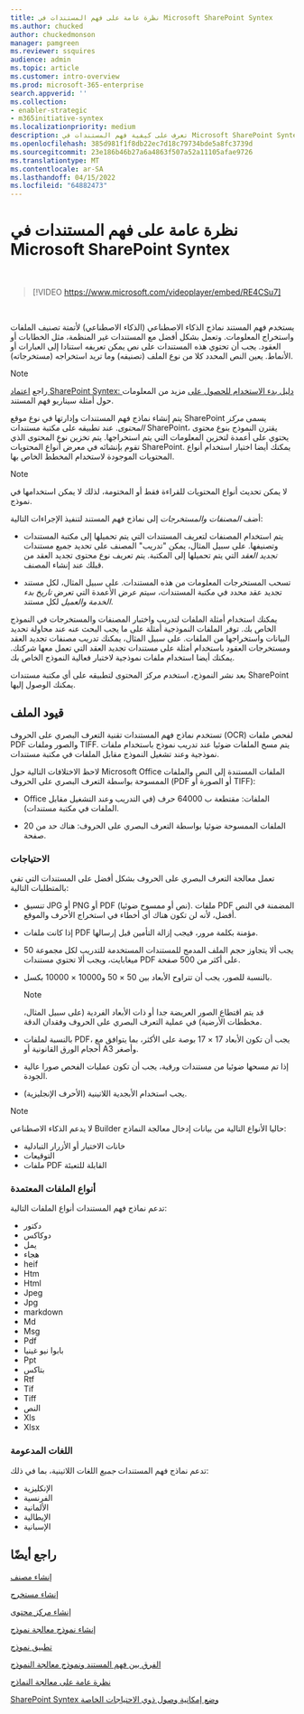 ```yaml
---
title: نظرة عامة على فهم المستندات في Microsoft SharePoint Syntex
ms.author: chucked
author: chuckedmonson
manager: pamgreen
ms.reviewer: ssquires
audience: admin
ms.topic: article
ms.customer: intro-overview
ms.prod: microsoft-365-enterprise
search.appverid: ''
ms.collection:
- enabler-strategic
- m365initiative-syntex
ms.localizationpriority: medium
description: تعرف على كيفية فهم المستندات في Microsoft SharePoint Syntex.
ms.openlocfilehash: 385d981f1f8db22ec7d18c79734bde5a8fc3739d
ms.sourcegitcommit: 23e186b46b27a6a4863f507a52a11105afae9726
ms.translationtype: MT
ms.contentlocale: ar-SA
ms.lasthandoff: 04/15/2022
ms.locfileid: "64882473"
---
```

# <a name="document-understanding-overview-in-microsoft-sharepoint-syntex"></a>نظرة عامة على فهم المستندات في Microsoft SharePoint Syntex


</br>

> [!VIDEO https://www.microsoft.com/videoplayer/embed/RE4CSu7]

</br>

يستخدم فهم المستند نماذج الذكاء الاصطناعي (الذكاء الاصطناعي) لأتمتة تصنيف الملفات واستخراج المعلومات. وتعمل بشكل أفضل مع المستندات غير المنظمة، مثل الخطابات أو العقود. يجب أن تحتوي هذه المستندات على نص يمكن تعريفه استنادا إلى العبارات أو الأنماط. يعين النص المحدد كلا من نوع الملف (تصنيفه) وما تريد استخراجه (مستخرجاته).

> [!NOTE]
> راجع [اعتماد SharePoint Syntex: دليل بدء الاستخدام للحصول على](./adoption-getstarted.md) مزيد من المعلومات حول أمثلة سيناريو فهم المستند.

يتم إنشاء نماذج فهم المستندات وإدارتها في نوع موقع SharePoint يسمى *مركز المحتوى*. عند تطبيقه على مكتبة مستندات SharePoint، يقترن النموذج بنوع محتوى يحتوي على أعمدة لتخزين المعلومات التي يتم استخراجها. يتم تخزين نوع المحتوى الذي تقوم بإنشائه في معرض أنواع المحتويات SharePoint. يمكنك أيضا اختيار استخدام أنواع المحتويات الموجودة لاستخدام المخطط الخاص بها.

> [!NOTE]
> لا يمكن تحديث أنواع المحتويات للقراءة فقط أو المختومة، لذلك لا يمكن استخدامها في نموذج.

أضف *المصنفات* *والمستخرجات* إلى نماذج فهم المستند لتنفيذ الإجراءات التالية:

- يتم استخدام المصنفات لتعريف المستندات التي يتم تحميلها إلى مكتبة المستندات وتصنيفها. على سبيل المثال، يمكن "تدريب" المصنف على تحديد جميع مستندات *تجديد العقد* التي يتم تحميلها إلى المكتبة. يتم تعريف نوع محتوى تجديد العقد من قبلك عند إنشاء المصنف.

- تسحب المستخرجات المعلومات من هذه المستندات. على سبيل المثال، لكل مستند تجديد عقد محدد في مكتبة المستندات، سيتم عرض الأعمدة التي تعرض *تاريخ بدء الخدمة* *والعميل* لكل مستند. 

يمكنك استخدام أمثلة الملفات لتدريب واختبار المصنفات والمستخرجات في النموذج الخاص بك. توفر الملفات النموذجية أمثلة على ما يجب البحث عنه عند محاولة تحديد البيانات واستخراجها من الملفات. على سبيل المثال، يمكنك تدريب مصنفات تجديد العقد ومستخرجات العقود باستخدام أمثلة على مستندات تجديد العقد التي تعمل معها شركتك. يمكنك أيضا استخدام ملفات نموذجية لاختبار فعالية النموذج الخاص بك.

بعد نشر النموذج، استخدم مركز المحتوى لتطبيقه على أي مكتبة مستندات SharePoint يمكنك الوصول إليها.  

## <a name="file-limitations"></a>قيود الملف

تستخدم نماذج فهم المستندات تقنية التعرف البصري على الحروف (OCR) لفحص ملفات PDF والصور وملفات TIFF. يتم مسح الملفات ضوئيا عند تدريب نموذج باستخدام ملفات نموذجية وعند تشغيل النموذج مقابل الملفات في مكتبة مستندات.

لاحظ الاختلافات التالية حول Microsoft Office الملفات المستندة إلى النص والملفات الممسوحة بواسطة التعرف البصري على الحروف (PDF أو الصورة أو TIFF):

- Office الملفات: مقتطعة ب 64000 حرف (في التدريب وعند التشغيل مقابل الملفات في مكتبة مستندات).

- الملفات الممسوحة ضوئيا بواسطة التعرف البصري على الحروف: هناك حد من 20 صفحة.  

### <a name="requirements"></a>الاحتياجات

تعمل معالجة التعرف البصري على الحروف بشكل أفضل على المستندات التي تفي بالمتطلبات التالية:

- تنسيق JPG أو PNG أو PDF (نص أو ممسوح ضوئيا). ملفات PDF المضمنة في النص أفضل، لأنه لن تكون هناك أي أخطاء في استخراج الأحرف والموقع.

- إذا كانت ملفات PDF مؤمنة بكلمة مرور، فيجب إزالة التأمين قبل إرسالها.

- يجب ألا يتجاوز حجم الملف المدمج للمستندات المستخدمة للتدريب لكل مجموعة 50 ميغابايت، ويجب ألا تحتوي مستندات PDF على أكثر من 500 صفحة.

- بالنسبة للصور، يجب أن تتراوح الأبعاد بين 50 × 50 و10000 × 10000 بكسل.
   > [!NOTE]
   > قد يتم اقتطاع الصور العريضة جدا أو ذات الأبعاد الفردية (على سبيل المثال، مخططات الأرضية) في عملية التعرف البصري على الحروف وفقدان الدقة.

- بالنسبة لملفات PDF، يجب أن تكون الأبعاد 17 × 17 بوصة على الأكثر، بما يتوافق مع أحجام الورق القانونية أو A3 وأصغر.

- إذا تم مسحها ضوئيا من مستندات ورقية، يجب أن تكون عمليات الفحص صورا عالية الجودة.

- يجب استخدام الأبجدية اللاتينية (الأحرف الإنجليزية).

> [!NOTE]
> لا يدعم الذكاء الاصطناعي Builder حاليا الأنواع التالية من بيانات إدخال معالجة النماذج:
>
> - خانات الاختيار أو الأزرار التبادلية
> - التوقيعات
> - ملفات PDF القابلة للتعبئة

### <a name="supported-file-types"></a>أنواع الملفات المعتمدة

تدعم نماذج فهم المستندات أنواع الملفات التالية:

- دكتور
- دوكاكس
- يمل
- هجاء
- heif
- Htm
- Html
- Jpeg
- Jpg
- markdown
- Md
- Msg
- Pdf
- بابوا نيو غينيا
- Ppt
- بتاكس
- Rtf
- Tif
- Tiff
- النص
- Xls
- Xlsx

### <a name="supported-languages"></a>اللغات المدعومة

تدعم نماذج فهم المستندات *جميع* اللغات اللاتينية، بما في ذلك:

- الإنكليزية
- الفرنسية
- الألمانية
- الإيطالية
- الإسبانية

## <a name="see-also"></a>راجع أيضًا

[إنشاء مصنف](create-a-classifier.md)

[إنشاء مستخرج](create-an-extractor.md)

[إنشاء مركز محتوى](create-a-content-center.md)

[إنشاء نموذج معالجة نموذج](create-a-form-processing-model.md)

[تطبيق نموذج](apply-a-model.md)

[الفرق بين فهم المستند ونموذج معالجة النموذج](difference-between-document-understanding-and-form-processing-model.md)
  
[نظرة عامة على معالجة النماذج](form-processing-overview.md)

[SharePoint Syntex وضع إمكانية وصول ذوي الاحتياجات الخاصة](accessibility-mode.md)
